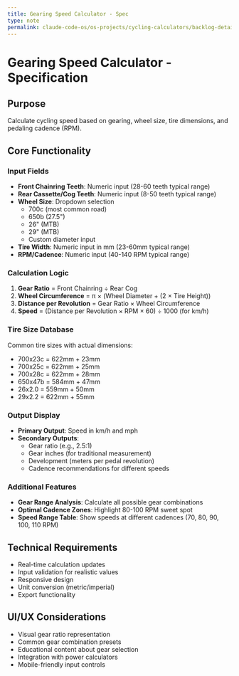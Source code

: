 ```yaml
---
title: Gearing Speed Calculator - Spec
type: note
permalink: claude-code-os/os-projects/cycling-calculators/backlog-details/gearing-speed-calculator-spec
---
```


# Gearing Speed Calculator - Specification

## Purpose
Calculate cycling speed based on gearing, wheel size, tire dimensions, and pedaling cadence (RPM).

## Core Functionality
### Input Fields
- **Front Chainring Teeth**: Numeric input (28-60 teeth typical range)
- **Rear Cassette/Cog Teeth**: Numeric input (8-50 teeth typical range)
- **Wheel Size**: Dropdown selection
  - 700c (most common road)
  - 650b (27.5")
  - 26" (MTB)
  - 29" (MTB)
  - Custom diameter input
- **Tire Width**: Numeric input in mm (23-60mm typical range)
- **RPM/Cadence**: Numeric input (40-140 RPM typical range)

### Calculation Logic
1. **Gear Ratio** = Front Chainring ÷ Rear Cog
2. **Wheel Circumference** = π × (Wheel Diameter + (2 × Tire Height))
3. **Distance per Revolution** = Gear Ratio × Wheel Circumference  
4. **Speed** = (Distance per Revolution × RPM × 60) ÷ 1000 (for km/h)

### Tire Size Database
Common tire sizes with actual dimensions:
- 700x23c = 622mm + 23mm
- 700x25c = 622mm + 25mm
- 700x28c = 622mm + 28mm
- 650x47b = 584mm + 47mm
- 26x2.0 = 559mm + 50mm
- 29x2.2 = 622mm + 55mm

### Output Display
- **Primary Output**: Speed in km/h and mph
- **Secondary Outputs**:
  - Gear ratio (e.g., 2.5:1)
  - Gear inches (for traditional measurement)
  - Development (meters per pedal revolution)
  - Cadence recommendations for different speeds

### Additional Features
- **Gear Range Analysis**: Calculate all possible gear combinations
- **Optimal Cadence Zones**: Highlight 80-100 RPM sweet spot
- **Speed Range Table**: Show speeds at different cadences (70, 80, 90, 100, 110 RPM)

## Technical Requirements
- Real-time calculation updates
- Input validation for realistic values
- Responsive design
- Unit conversion (metric/imperial)
- Export functionality

## UI/UX Considerations
- Visual gear ratio representation
- Common gear combination presets
- Educational content about gear selection
- Integration with power calculators
- Mobile-friendly input controls